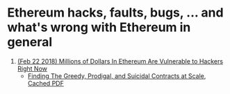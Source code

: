 Ethereum hacks, faults, bugs, ... and what's wrong with Ethereum in general
===========================================================================

1. [(Feb 22 2018) Millions of Dollars In Ethereum Are Vulnerable to Hackers Right Now](https://motherboard.vice.com/en_us/article/8xddka/millions-of-dollars-in-ethereum-are-vulnerable-to-hackers-right-now-smart-contract-bugs)
    - [Finding The Greedy, Prodigal, and Suicidal Contracts at Scale](https://arxiv.org/pdf/1802.06038.pdf), [Cached PDF](finding-the-greedy-prodigal-and-suicidal-contracts-at-scale.pdf)
